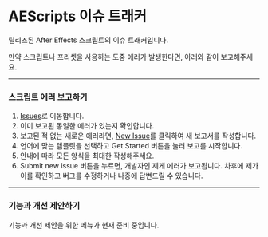 # AEScripts 이슈 트래커
릴리즈된 After Effects 스크립트의 이슈 트래커입니다.

만약 스크립트나 프리셋을 사용하는 도중 에러가 발생한다면, 아래와 같이 보고해주세요.

---
### 스크립트 에러 보고하기
1. [Issues](https://github.com/Pindang2/AEScripts-Issue-Tracker/issues)로 이동합니다.
2. 이미 보고된 동일한 에러가 있는지 확인합니다.
3. 보고된 적 없는 새로운 에러라면, [New Issue](https://github.com/Pindang2/AEScripts-Issue-Tracker/issues/new/choose)를 클릭하여 새 보고서를 작성합니다.
4. 언어에 맞는 템플릿을 선택하고 Get Started 버튼을 눌러 보고를 시작합니다.
5. 안내에 따라 모든 양식을 최대한 작성해주세요.
6. Submit new issue 버튼을 누르면, 개발자인 제게 에러가 보고됩니다. 차후에 제가 이를 확인하고 버그를 수정하거나 나중에 답변드릴 수 있습니다.

---
### 기능과 개선 제안하기
기능과 개선 제안을 위한 메뉴가 현재 준비 중입니다.

